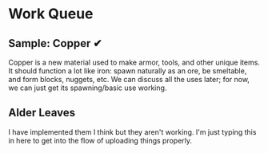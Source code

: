 # Work Queue

## Sample: Copper ✔ ️

Copper is a new material used to make armor, tools, and other unique items. It should function a lot like iron: 
spawn naturally as an ore, be smeltable, and form blocks, nuggets, etc. We can discuss all the uses later; for now, 
we can just get its spawning/basic use working.

## Alder Leaves
I have implemented them I think but they aren't working. I'm just typing this in here to get into the flow of uploading
things properly.